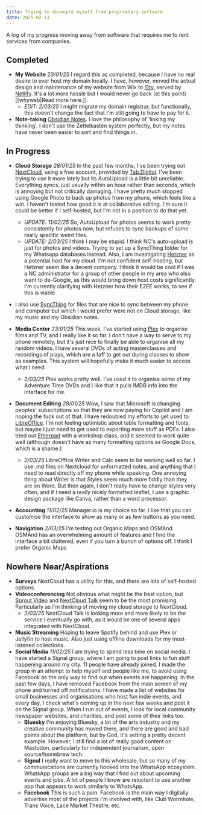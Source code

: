 ```yaml
---
title: Trying to decouple myself from proprietary software
date: 2025-02-11
---
```

A log of my progress moving away from software that requires me to rent services from companies.

## Completed
- **My Website** *23/01/25* I regard this as completed, because I have no real desire to ever host my domain locally. I have, however, moved the actual design and maintenance of my website from Wix to [11ty](https://www.11ty.dev/), served by [Netlify](https://www.netlify.com/). It's a lot more hassle but I would never go back (at this point) [[whyweb|Read more here.]]. 
  - *EDIT: 2/03/25* I might migrate my domain registrar, but functionally, this doesn't change the fact that I'm still going to have to pay for it. 
- **Note-taking** [Obsidian Notes](https://obsidian.md/). I love the philosophy of 'linking my thinking'. I don't use the Zettelkasten system perfectly, but my notes have never been easier to sort and find things in.

## In Progress
- **Cloud Storage** *28/01/25* In the past few months, I've been trying out [NextCloud](https://nextcloud.com/install/), using a free account, provided by [Tab.Digital](https://cloud.tab.digital/). I've been trying to use it more lately but its AutoUpload is a little bit unreliable. Everything syncs, just usually within an hour rather than seconds, which is annoying but not critically damaging. I have pretty much stopped using Google Photo to back up photos from my phone, which feels like a win. I haven't tested how good it is at collaborative editing. I'm sure it could be better if I self-hosted, but I'm not in a position to do that yet. 
  - *UPDATE: 11/02/25* So, AutoUpload for photos seems to work pretty consistently for photos now, but refuses to sync backups of some really specific weird files. 
  - *UPDATE: 2/03/25* I think I may be stupid. I think NC's auto-upload is just for photos and videos. Trying to set up a SyncThing folder for my Whatsapp databases instead. Also, I am investigating [Hetzner](https://www.hetzner.com/) as a potential host for my cloud. I'm not confident self-hosting, but Hetzner seem like a decent company. I think it would be cool if I was a NC administrator for a group of other people in my area who also want to de-Google, as this would bring down host costs significantly. I'm currently clarifying with Hetzner how their E2EE works, to see if this is viable.
- I also use [SyncThing](https://syncthing.net/) for files that are nice to sync between my phone and computer but which I would prefer were not on Cloud storage, like my music and my Obsidian notes.

- **Media Center** *23/01/25* This week, I've started using [Plex](https://www.plex.tv/) to organise films and TV, and I really like it so far. I don't have a way to serve to my phone remotely, but it's just nice to finally be able to organise all my random videos. I have several DVDs of acting masterclasses and recordings of plays, which are a faff to get out during classes to show as examples. This system will hopefully make it much easier to access what I need.
  - *2/03/25* Plex works pretty well. I've used it to organise some of my Adventure Time DVDs and I like that it pulls IMDB info into the interface for me.

- **Document Editing** *28/01/25* Wow, I saw that Microsoft is changing peoples' subscriptions so that they are now paying for Copilot and I am noping the fuck out of that. I have redoubled my efforts to get used to [LibreOffice](https://www.libreoffice.org/). I'm not feeling optimistic about table formatting and fonts, but maybe I just need to get used to exporting more stuff as PDFs. I also tried out [Etherpad](https://framapad.org/abc/en/) with a workshop class, and it seemed to work quite well (although doesn't have as many formatting options as Google Docs, which is a shame.)
  - *2/03/25* LibreOffice Writer and Calc seem to be working well so far. I use .md files on Nextcloud for unformatted notes, and anything that I need to read directly off my phone while speaking. One annoying thing about Writer is that Styles seem much more fiddly than they are on Word. But then again, I don't really have to change styles very often, and if I need a really nicely formatted leaflet, I use a graphic design package like Canva, rather than a word processor.

- **Accounting** *11/02/25* Manager.io is my choice so far. I like that you can customise the interface to show as many or as few buttons as you need.

- **Navigation** *2/03/25* I'm testing out Organic Maps and OSMAnd. OSMAnd has an overwhelming amount of features and I find the interface a bit cluttered, even if you turn a bunch of options off. I think I prefer Organic Maps

## Nowhere Near/Aspirations
- **Surveys** NextCloud has a utility for this, and there are lots of self-hosted options.
- **Videoconferencing** Not obvious what might be the best option, but [Sprout Video](https://sproutvideo.com/pricing) and [NextCloud Talk](https://nextcloud.com/talk/) seem to be the most promising. Particularly as I'm thinking of moving my cloud storage to NextCloud.
  - *2/03/25* NextCloud Talk is looking more and more likely to be the service I eventually go with, as it would be one of several apps integrated with NextCloud.
- **Music Streaming** Hoping to leave Spotify behind and use Plex or Jellyfin to host music. Also just using offline downloads for my most-listened collections.
- **Social Media** *11/02/25* I am trying to spend less time on social media. I have started a Signal group, where I am going to post links to fun stuff happening around my city. 11 people have already joined. I made the group in an attempt to help myself and people like me, to avoid using Facebook as the only way to find out when events are happening. In the past few days, I have removed Facebook from the main screen of my phone and turned off notifications. I have made a list of websites for small businesses and organisations who host fun indie events, and every day, I check what's coming up in the next few weeks and post it on the Signal group. When I run out of events, I look for local community newspaper websites, and charities, and post some of their links too.
  - **Bluesky** I'm enjoying Bluesky, a lot of the arts industry and my creative community has moved there, and there are good and bad points about the platform, but by God, it's setting a pretty decent example. However, I still find a lot of really good content on Mastodon, particularly for independent journalism, open source/homebrew tech.
  - **Signal** I really want to move to this wholesale, but so many of my communications are currently hooked into the WhatsApp ecosystem. WhatsApp groups are a big way that I find out about upcoming events and jobs. A lot of people I know are reluctant to use another app that appears to work similarly to WhatsApp.
  - **Facebook** This is such a pain. Facebook is the main way I digitally advertise most of the projects I'm involved with, like Club Wormhole, Trans Voice, Lace Market Theatre, etc.